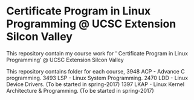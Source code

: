 # Certificate Program in Linux Programming @ UCSC Extension Silcon Valley

This repository contain my course work for ' Certificate Program in Linux Programming'  @ UCSC Extension Silcon Valley

This repository contains folder for each course,
3948 ACP  - Advance C programming.
3493 LSP  - Linux System Programming.
2470 LDD  - Linux Device Drivers. (To be started in spring-2017)
1397 LKAP - Linux Kernel Architecture & Programming. (To be started in spring-2017)
